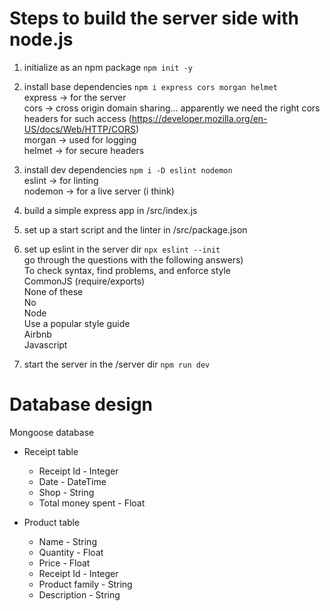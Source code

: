# Steps to build the server side with node.js

1) initialize as an npm package `npm init -y`

2) install base dependencies `npm i express cors morgan helmet`  
express -> for the server  
cors -> cross origin domain sharing... apparently we need the right cors headers for such access (https://developer.mozilla.org/en-US/docs/Web/HTTP/CORS)  
morgan -> used for logging  
helmet -> for secure headers  

3) install dev dependencies `npm i -D eslint nodemon`  
eslint -> for linting  
nodemon -> for a live server (i think)

4) build a simple express app in /src/index.js

5) set up a start script and the linter in /src/package.json

6) set up eslint in the server dir `npx eslint --init`  
go through the questions with the following answers)  
To check syntax, find problems, and enforce style  
CommonJS (require/exports)  
None of these  
No  
Node  
Use a popular style guide  
Airbnb  
Javascript

7) start the server in the /server dir `npm run dev`

# Database design

Mongoose database

- Receipt table
  - Receipt Id - Integer
  - Date - DateTime
  - Shop - String
  - Total money spent - Float

- Product table
  - Name - String
  - Quantity - Float
  - Price - Float
  - Receipt Id - Integer
  - Product family - String
  - Description - String
